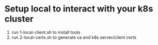 # Setup local to interact with your k8s cluster

1. run 1-local-client.sh to install tools
2. run 2-local-certs.sh to generate ca and k8s server/client certs